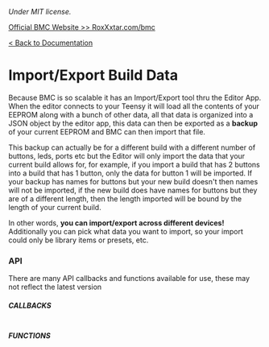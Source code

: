 *Under MIT license.*

[Official BMC Website >> RoxXxtar.com/bmc](https://www.roxxxtar.com/bmc)

[< Back to Documentation](README.md)

# Import/Export Build Data
Because BMC is so scalable it has an Import/Export tool thru the Editor App. When the editor connects to your Teensy it will load all the contents of your EEPROM along with a bunch of other data, all that data is organized into a JSON object by the editor app, this data can then be exported as a **backup** of your current EEPROM and BMC can then import that file.

This backup can actually be for a different build with a different number of buttons, leds, ports etc but the Editor will only import the data that your current build allows for, for example, if you import a build that has 2 buttons into a build that has 1 button, only the data for button 1 will be imported. If your backup has names for buttons but your new build doesn't then names will not be imported, if the new build does have names for buttons but they are of a different length, then the length imported will be bound by the length of your current build.

In other words, **you can import/export across different devices!** Additionally you can pick what data you want to import, so your import could only be library items or presets, etc.

### API
There are many API callbacks and functions available for use, these may not reflect the latest version

##### CALLBACKS
```c++
```

##### FUNCTIONS
```c++
```
